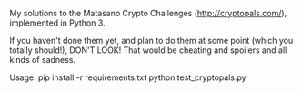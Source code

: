 My solutions to the Matasano Crypto Challenges (http://cryptopals.com/), 
implemented in Python 3.

If you haven't done them yet, and plan to do them at some point (which you 
totally should!), DON'T LOOK!  That would be cheating and spoilers and all 
kinds of sadness.

Usage:
    pip install -r requirements.txt
    python test_cryptopals.py